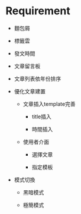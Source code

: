 # Requirement

- 麵包屑

- 標籤雲

- 發文時間

- 文章留言板

- 文章列表依年份排序

- 優化文章建置
  
  - 文章插入template完善
    
    - title插入
    
    - 時間插入
  
  - 使用者介面
    
    - 選擇文章
    
    - 指定模板

- 模式切換
  
  - 黑暗模式
  
  - 極簡模式

